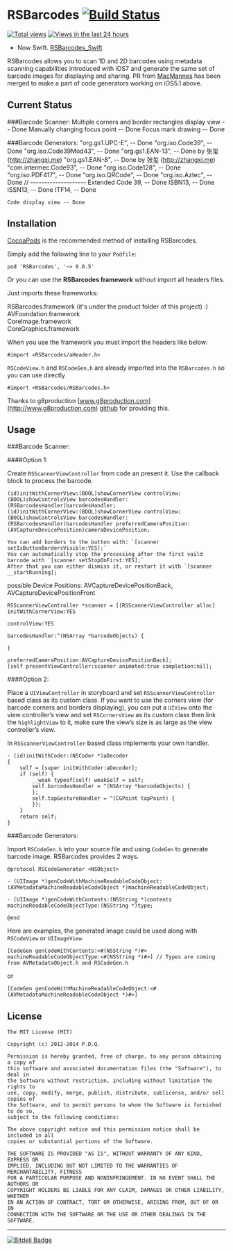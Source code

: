 RSBarcodes [![Build Status](https://travis-ci.org/yeahdongcn/RSBarcodes.png)](https://travis-ci.org/yeahdongcn/RSBarcodes)
==========
[![Total views](https://sourcegraph.com/api/repos/github.com/yeahdongcn/RSBarcodes/counters/views.png)](https://sourcegraph.com/github.com/yeahdongcn/RSBarcodes)
[![Views in the last 24 hours](https://sourcegraph.com/api/repos/github.com/yeahdongcn/RSBarcodes/counters/views-24h.png)](https://sourcegraph.com/github.com/yeahdongcn/RSBarcodes)

* Now Swift. [RSBarcodes_Swift](https://github.com/yeahdongcn/RSBarcodes_Swift)

RSBarcodes allows you to scan 1D and 2D barcodes using metadata scanning capabilities introduced with iOS7 and generate the same set of barcode images for displaying and sharing. PR from <a href="https://github.com/MacMannes" target="_blank">MacMannes</a> has been merged to make a part of code generators working on iOS5.1 above.

Current Status
------------
###Barcode Scanner:
    Multiple corners and border rectangles display view -- Done
    Manually changing focus point -- Done
    Focus mark drawing -- Done

###Barcode Generators:
    "org.gs1.UPC-E", -- Done
    "org.iso.Code39", -- Done
    "org.iso.Code39Mod43", -- Done
    "org.gs1.EAN-13", -- Done by 张玺 (http://zhangxi.me)
    "org.gs1.EAN-8", -- Done by 张玺 (http://zhangxi.me)
    "com.intermec.Code93", -- Done
    "org.iso.Code128", -- Done
    "org.iso.PDF417", -- Done
    "org.iso.QRCode", -- Done
    "org.iso.Aztec", -- Done
    // --------------------
    Extended Code 39, -- Done
    ISBN13, -- Done
    ISSN13, -- Done
    ITF14, -- Done
    
    Code display view -- Done
    
Installation
------------
<a href="http://cocoapods.org/" target="_blank">CocoaPods</a> is the recommended method of installing RSBarcodes.

Simply add the following line to your `Podfile`:

    pod 'RSBarcodes', '~> 0.0.5'

Or you can use the **RSBarcodes framework** without import all headers files.

Just imports these frameworks:

RSBarcodes.framework (it's under the product folder of this project) :)  
AVFoundation.framework  
CoreImage.framework  
CoreGraphics.framework

When you use the framework you must import the headers like below:

    #import <RSBarcodes/aHeader.h>

`RSCodeView.h` and `RSCodeGen.h` are already imported into the `RSBarcodes.h` so you can use directly

    #import <RSBarcodes/RSBarcodes.h>

Thanks to g8production [www.g8production.com](http://www.g8production.com) [github](https://github.com/gali8) for providing this.

Usage
------------
###Barcode Scanner:

####Option 1:

Create `RSScannerViewController` from code an present it. Use the callback block to process the barcode.

	(id)initWithCornerView:(BOOL)showCornerView controlView:(BOOL)showControlsView barcodesHandler:(RSBarcodesHandler)barcodesHandler;
	(id)initWithCornerView:(BOOL)showCornerView controlView:(BOOL)showControlsView barcodesHandler:(RSBarcodesHandler)barcodesHandler preferredCameraPosition:(AVCaptureDevicePosition)cameraDevicePosition;
	
	You can add borders to the button with: `[scanner setIsButtonBordersVisible:YES];`
	You can automatically stop the processing after the first vaild barcode with `[scanner setStopOnFirst:YES];`
	After that you can either dismiss it, or restart it with `[scanner __startRunning];
	
possible Device Positions: 	AVCaptureDevicePositionBack, AVCaptureDevicePositionFront

	RSScannerViewController *scanner = [[RSScannerViewController alloc] initWithCornerView:YES
                                                                           	   controlView:YES
                                                                       	       barcodesHandler:^(NSArray *barcodeObjects) {
                                                                           }
                                                                   preferredCameraPosition:AVCaptureDevicePositionBack];
    [self presentViewController:scanner animated:true completion:nil];

####Option 2:

Place a `UIViewController` in storyboard and set `RSScannerViewController` based class as its custom class. If you want to use the corners view (for barcode corners and borders displaying), you can put a `UIView` onto the view controller’s view and set `RSCornersView` as its custom class then link the `highlightView` to it, make sure the view’s size is as large as the view controller’s view.

In `RSScannerViewController` based class implements your own handler.

    - (id)initWithCoder:(NSCoder *)aDecoder
    {
        self = [super initWithCoder:aDecoder];
        if (self) {
            __weak typeof(self) weakSelf = self;
            self.barcodesHandler = ^(NSArray *barcodeObjects) {
            };
            self.tapGestureHandler = ^(CGPoint tapPoint) {
            });
        }
        return self;
    }

###Barcode Generators:

Import `RSCodeGen.h` into your source file and using `CodeGen` to generate barcode image. RSBarcodes provides 2 ways.

    @protocol RSCodeGenerator <NSObject>

    - (UIImage *)genCodeWithMachineReadableCodeObject:(AVMetadataMachineReadableCodeObject *)machineReadableCodeObject;

    - (UIImage *)genCodeWithContents:(NSString *)contents machineReadableCodeObjectType:(NSString *)type;

    @end

Here are examples, the generated image could be used along with `RSCodeView` or `UIImageView`.

    [CodeGen genCodeWithContents:<#(NSString *)#> machineReadableCodeObjectType:<#(NSString *)#>] // Types are coming from AVMetadataObject.h and RSCodeGen.h

or

    [CodeGen genCodeWithMachineReadableCodeObject:<#(AVMetadataMachineReadableCodeObject *)#>]

License
------------
    The MIT License (MIT)

    Copyright (c) 2012-2014 P.D.Q.

    Permission is hereby granted, free of charge, to any person obtaining a copy of
    this software and associated documentation files (the "Software"), to deal in
    the Software without restriction, including without limitation the rights to
    use, copy, modify, merge, publish, distribute, sublicense, and/or sell copies of
    the Software, and to permit persons to whom the Software is furnished to do so,
    subject to the following conditions:

    The above copyright notice and this permission notice shall be included in all
    copies or substantial portions of the Software.

    THE SOFTWARE IS PROVIDED "AS IS", WITHOUT WARRANTY OF ANY KIND, EXPRESS OR
    IMPLIED, INCLUDING BUT NOT LIMITED TO THE WARRANTIES OF MERCHANTABILITY, FITNESS
    FOR A PARTICULAR PURPOSE AND NONINFRINGEMENT. IN NO EVENT SHALL THE AUTHORS OR
    COPYRIGHT HOLDERS BE LIABLE FOR ANY CLAIM, DAMAGES OR OTHER LIABILITY, WHETHER
    IN AN ACTION OF CONTRACT, TORT OR OTHERWISE, ARISING FROM, OUT OF OR IN
    CONNECTION WITH THE SOFTWARE OR THE USE OR OTHER DEALINGS IN THE SOFTWARE.

------------  
[![Bitdeli Badge](https://d2weczhvl823v0.cloudfront.net/yeahdongcn/rsbarcodes/trend.png)](https://bitdeli.com/free "Bitdeli Badge")

